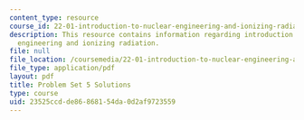 ```yaml
---
content_type: resource
course_id: 22-01-introduction-to-nuclear-engineering-and-ionizing-radiation-fall-2015
description: This resource contains information regarding introduction to nuclear
  engineering and ionizing radiation.
file: null
file_location: /coursemedia/22-01-introduction-to-nuclear-engineering-and-ionizing-radiation-fall-2015/23525ccdde86868154da0d2af9723559_MIT22_01F15_ps5_sol.pdf
file_type: application/pdf
layout: pdf
title: Problem Set 5 Solutions
type: course
uid: 23525ccd-de86-8681-54da-0d2af9723559
---
```

